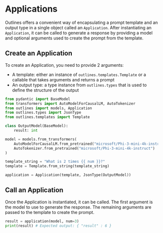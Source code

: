 # Applications

Outlines offers a convenient way of encapsulating a prompt template and an output type in a single object called an `Application`. After instantiating an `Application`, it can be called to generate a response by providing a model and optional arguments used to create the prompt from the template.

## Create an Application

To create an Application, you need to provide 2 arguments:

- A template: either an instance of `outlines.templates.Template` or a callable that takes arguments and returns a prompt
- An output type: a type instance from `outlines.types` that is used to define the structure of the output

```python
from pydantic import BaseModel
from transformers import AutoModelForCausalLM, AutoTokenizer
from outlines import models, Application
from outlines.types import JsonType
from outlines.templates import Template

class OutputModel(BaseModel):
    result: int

model = models.from_transformers(
    AutoModelForCausalLM.from_pretrained("microsoft/Phi-3-mini-4k-instruct"),
    AutoTokenizer.from_pretrained("microsoft/Phi-3-mini-4k-instruct")
)

template_string = "What is 2 times {{ num }}?"
template = Template.from_string(template_string)

application = Application(template, JsonType(OutputModel))
```

## Call an Application

Once the Application is instantiated, it can be called. The first argument is the model to use to generate the response. The remaining arguments are passed to the template to create the prompt.

```python
result = application(model, num=3)
print(result) # Expected output: { "result" : 6 }
```

